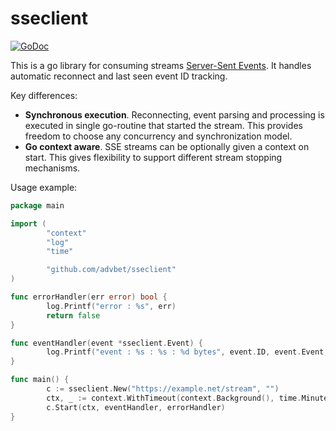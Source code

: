 sseclient
=========

[![GoDoc](https://godoc.org/bitbucket.org/advbet/sseclient?status.svg)](https://godoc.org/bitbucket.org/advbet/sseclient)

This is a go library for consuming streams [Server-Sent
Events](https://www.w3.org/TR/eventsource/ "SSE"). It handles automatic
reconnect and last seen event ID tracking.

Key differences:

- **Synchronous execution**. Reconnecting, event parsing and processing is
  executed in single go-routine that started the stream. This provides freedom
  to choose any concurrency and synchronization model.
- **Go context aware**. SSE streams can be optionally given a context on start.
  This gives flexibility to support different stream stopping mechanisms.

Usage example:

```go
package main

import (
        "context"
        "log"
        "time"

        "github.com/advbet/sseclient"
)

func errorHandler(err error) bool {
        log.Printf("error : %s", err)
        return false
}

func eventHandler(event *sseclient.Event) {
        log.Printf("event : %s : %s : %d bytes", event.ID, event.Event, len(event.Data))
}

func main() {
        c := sseclient.New("https://example.net/stream", "")
        ctx, _ := context.WithTimeout(context.Background(), time.Minute)
        c.Start(ctx, eventHandler, errorHandler)
}
```
